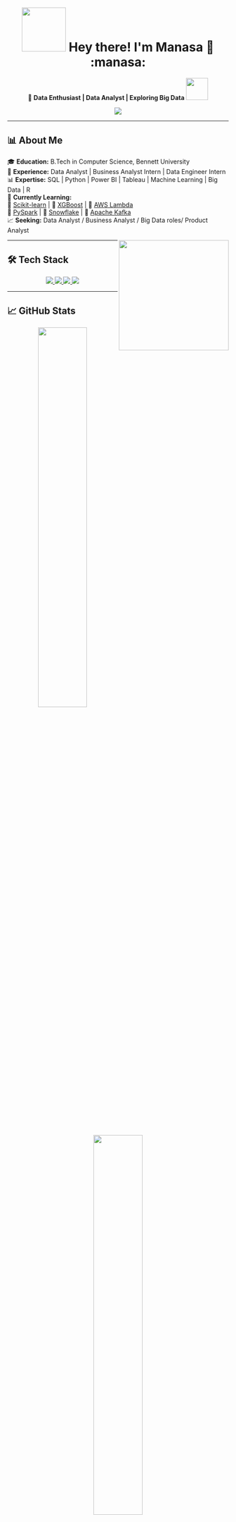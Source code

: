 <h1 align="center">
  <img src="https://media.giphy.com/media/v1.Y2lkPTc5MGI3NjExN2U2NDQxMzJhNzg0ZTljNzc4NTc1NTI3ZjQ5M2M2NWI5NTc1ZDE5NiZjdD1z/xT0xevpFeFd8cs5o7m/giphy.gif"  width="100"/>
  Hey there! I'm Manasa 👋 <span>:manasa:</span>
</h1>

<p align="center">
  🚀 <strong>Data Enthusiast | Data Analyst | Exploring Big Data</strong>  
  <img src="https://media.giphy.com/media/12oufCB0MyZ1Go/giphy.gif" width="50">
</p>

<p align="center">
  <img src="https://readme-typing-svg.demolab.com?font=Fira+Code&size=22&pause=1000&color=F76D57&width=600&lines=Turning+data+into+actionable+insights!;Exploring+Data+Analysis%2C+ML+%26+Big+Data!;SQL+%7C+Python+%7C+Power+BI+%7C+Tableau+%7C+Big+Data">
</p>

---

## 📊 About Me  

🎓 **Education:** B.Tech in Computer Science, Bennett University  
💼 **Experience:** Data Analyst | Business Analyst Intern | Data Engineer Intern  
📊 **Expertise:** SQL | Python | Power BI | Tableau | Machine Learning | Big Data | R  
📌 **Currently Learning:**  
🔹 [Scikit-learn](https://scikit-learn.org/) | 🔹 [XGBoost](https://xgboost.ai/) | 🔹 [AWS Lambda](https://aws.amazon.com/lambda/)  
🔹 [PySpark](https://spark.apache.org/docs/latest/api/python/) | 🔹 [Snowflake](https://www.snowflake.com/) | 🔹 [Apache Kafka](https://kafka.apache.org/)  
📈 **Seeking:** Data Analyst / Business Analyst / Big Data roles/ Product Analyst  

<img align="right" src="https://media.giphy.com/media/L1R1tvI9svkIWwpVYr/giphy.gif" width="250">

---

## 🛠️ Tech Stack  

<p align="center">
  <!-- Python -->
  <a href="https://www.python.org/" target="_blank" rel="noreferrer">
    <img src="https://img.shields.io/badge/Python-3776AB?style=for-the-badge&logo=python&logoColor=white">
  </a>
  
  <!-- Power BI -->
  <a href="https://powerbi.microsoft.com/" target="_blank" rel="noreferrer">
    <img src="https://img.shields.io/badge/PowerBI-F2C811?style=for-the-badge&logo=Power%20BI&logoColor=black">
  </a>

  <!-- Tableau -->
  <a href="https://www.tableau.com/" target="_blank" rel="noreferrer">
    <img src="https://img.shields.io/badge/Tableau-E97627?style=for-the-badge&logo=Tableau&logoColor=white">
  </a>

  <!-- Spark -->
  <a href="https://spark.apache.org/" target="_blank" rel="noreferrer">
    <img src="https://img.shields.io/badge/Spark-E25A1C?style=for-the-badge&logo=apachespark&logoColor=white">
  </a>
</p>

---

## 📈 GitHub Stats  

<p align="center">
  <img src="https://github-readme-stats.vercel.app/api?username=manasaoruganti&theme=radical&show_icons=true&count_private=true" width="47%"/>
  <img src="https://github-readme-streak-stats.herokuapp.com/?user=manasaoruganti&theme=radical&hide_border=false" width="47%"/>
</p>

<p align="center">
  <img src="https://github-readme-stats.vercel.app/api/top-langs/?username=manasaoruganti&theme=radical&layout=compact" width="47%"/>
  <img src="https://github-profile-trophy.vercel.app/?username=manasaoruganti&theme=radical&column=4&margin-w=15&no-frame=true" width="47%">
</p>

---

## 🌟 Fun Facts  

<p align="center">
  <img src="https://media.giphy.com/media/3o7qE1YN7aBOFPRw8E/giphy.gif" width="200">
  <br>
  🚀 I once analyzed 1M+ rows of data just to optimize pizza delivery times! 🍕<br>
  📚 I read 3+ data science books every month 📖<br>
  🎮 Built a ML model to predict game outcomes (76% accuracy!) 🕹️
</p>

---

## ☕ Support My Work  

<p align="center">
  <a href="https://ko-fi.com/yourprofile">
    <img src="https://img.shields.io/badge/Ko--fi-F16061?style=for-the-badge&logo=ko-fi&logoColor=white" width="150">
  </a>
  
  <a href="https://www.buymeacoffee.com/yourprofile">
    <img src="https://img.shields.io/badge/Buy_Me_A_Coffee-FFDD00?style=for-the-badge&logo=buy-me-a-coffee&logoColor=black" width="220">
  </a>
</p>

---

## 🐍 Contribution Snake  

![Contribution Snake](https://raw.githubusercontent.com/Manasaoruganti/Manasaoruganti/output/github-contribution-grid-snake.svg)

---

## 📬 Connect With Me  

<p align="center">
  <a href="https://www.linkedin.com/in/manasa-oruganti-37a311216/">
    <img src="https://img.shields.io/badge/LinkedIn-0A66C2?style=for-the-badge&logo=linkedin&logoColor=white" width="150">
  </a>

  <a href="https://medium.com/@yourprofile">
    <img src="https://img.shields.io/badge/Medium-000000?style=for-the-badge&logo=medium&logoColor=white" width="150">
  </a>

  <a href="mailto:srimanasa1707@gmail.com">
    <img src="https://img.shields.io/badge/Email-EA4335?style=for-the-badge&logo=gmail&logoColor=white" width="150">
  </a>
</p>

---

<p align="center">
  <img src="https://media.giphy.com/media/ZCN6F3FAkwsyOGU2RS/giphy.gif" width="200">
  <br>
  <em>"Not all treasure is silver and gold, some are hidden in datasets!"</em> 💎
</p>

[![Visitors](https://komarev.com/ghpvc/?username=manasaoruganti&color=dc143c&style=flat-square)](https://github.com/Manasaoruganti)
